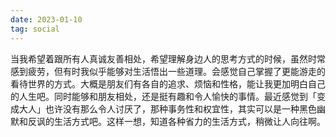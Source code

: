 ```yaml
---
date: 2023-01-10
tag: social
---
```

当我希望着跟所有人真诚友善相处，希望理解身边人的思考方式的时候，虽然时常感到疲劳，但有时我似乎能够对生活悟出一些道理。会感觉自己掌握了更能游走的看待世界的方式。大概是朋友们有各自的追求、烦恼和性格，能让我更加明白自己的人生吧。同时能够和朋友相处，还是挺有趣和令人愉快的事情。最近感觉到「变成大人」也许没有那么令人讨厌了，那种事务性和权宜性，其实可以是一种黑色幽默和反讽的生活方式吧。这样一想，知道各种省力的生活方式，稍微让人向往啊。